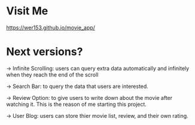 # Visit Me

https://wer153.github.io/movie_app/

# Next versions?

-> Infinite Scrolling: users can query extra data automatically and infinitely when they reach the end of the scroll

-> Search Bar: to query the data that users are interested.

-> Review Option: to give users to write down about the movie after watching it. This is the reason of me starting this project.

-> User Blog: users can store thier movie list, review, and their own rating.

